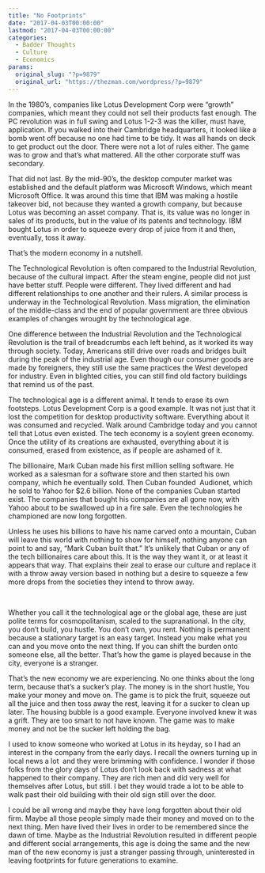 ```yaml
---
title: "No Footprints"
date: "2017-04-03T00:00:00"
lastmod: "2017-04-03T00:00:00"
categories:
  - Badder Thoughts
  - Culture
  - Economics
params:
  original_slug: "?p=9879"
  original_url: "https://thezman.com/wordpress/?p=9879"
---
```


In the 1980’s, companies like Lotus Development Corp were “growth”
companies, which meant they could not sell their products fast enough.
The PC revolution was in full swing and Lotus 1-2-3 was the killer, must
have, application. If you walked into their Cambridge headquarters, it
looked like a bomb went off because no one had time to be tidy. It was
all hands on deck to get product out the door. There were not a lot of
rules either. The game was to grow and that’s what mattered. All the
other corporate stuff was secondary.

That did not last. By the mid-90’s, the desktop computer market was
established and the default platform was Microsoft Windows, which meant
Microsoft Office. It was around this time that IBM was making a hostile
takeover bid, not because they wanted a growth company, but because
Lotus was becoming an asset company. That is, its value was no longer in
sales of its products, but in the value of its patents and technology.
IBM bought Lotus in order to squeeze every drop of juice from it and
then, eventually, toss it away.

That’s the modern economy in a nutshell.

The Technological Revolution is often compared to the Industrial
Revolution, because of the cultural impact. After the steam engine,
people did not just have better stuff. People were different. They lived
different and had different relationships to one another and their
rulers. A similar process is underway in the Technological Revolution.
Mass migration, the elimination of the middle-class and the end of
popular government are three obvious examples of changes wrought by the
technological age.

One difference between the Industrial Revolution and the Technological
Revolution is the trail of breadcrumbs each left behind, as it worked
its way through society. Today, Americans still drive over roads and
bridges built during the peak of the industrial age. Even though our
consumer goods are made by foreigners, they still use the same practices
the West developed for industry. Even in blighted cities, you can still
find old factory buildings that remind us of the past.

The technological age is a different animal. It tends to erase its own
footsteps. Lotus Development Corp is a good example. It was not just
that it lost the competition for desktop productivity software.
Everything about it was consumed and recycled. Walk around Cambridge
today and you cannot tell that Lotus even existed. The tech economy is a
soylent green economy. Once the utility of its creations are exhausted,
everything about it is consumed, erased from existence, as if people are
ashamed of it.

The billionaire, Mark Cuban made his first million selling software. He
worked as a salesman for a software store and then started his own
company, which he eventually sold. Then Cuban founded  Audionet, which
he sold to Yahoo for $2.6 billion. None of the companies Cuban started
exist. The companies that bought his companies are all gone now, with
Yahoo about to be swallowed up in a fire sale. Even the technologies he
championed are now long forgotten.

Unless he uses his billions to have his name carved onto a mountain,
Cuban will leave this world with nothing to show for himself, nothing
anyone can point to and say, “Mark Cuban built that.” It’s unlikely that
Cuban or any of the tech billionaires care about this. It is the way
they want it, or at least it appears that way. That explains their zeal
to erase our culture and replace it with a throw away version based in
nothing but a desire to squeeze a few more drops from the societies they
intend to throw away.

 

Whether you call it the technological age or the global age, these are
just polite terms for cosmopolitanism, scaled to the supranational. In
the city, you don’t build, you hustle. You don’t own, you rent. Nothing
is permanent because a stationary target is an easy target. Instead you
make what you can and you move onto the next thing. If you can shift the
burden onto someone else, all the better. That’s how the game is played
because in the city, everyone is a stranger.

That’s the new economy we are experiencing. No one thinks about the long
term, because that’s a sucker’s play. The money is in the short hustle,
You make your money and move on. The game is to pick the fruit, squeeze
out all the juice and then toss away the rest, leaving it for a sucker
to clean up later. The housing bubble is a good example. Everyone
involved knew it was a grift. They are too smart to not have known. The
game was to make money and not be the sucker left holding the bag.

I used to know someone who worked at Lotus in its heyday, so I had an
interest in the company from the early days. I recall the owners turning
up in local news a lot  and they were brimming with confidence. I wonder
if those folks from the glory days of Lotus don’t look back with sadness
at what happened to their company. They are rich men and did very well
for themselves after Lotus, but still. I bet they would trade a lot to
be able to walk past their old building with their old sign still over
the door.

I could be all wrong and maybe they have long forgotten about their old
firm. Maybe all those people simply made their money and moved on to the
next thing. Men have lived their lives in order to be remembered since
the dawn of time. Maybe as the Industrial Revolution resulted in
different people and different social arrangements, this age is doing
the same and the new man of the new economy is just a stranger passing
through, uninterested in leaving footprints for future generations to
examine.
